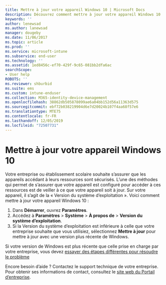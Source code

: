 ```yaml
---
title: Mettre à jour votre appareil Windows 10 | Microsoft Docs
description: Découvrez comment mettre à jour votre appareil Windows 10 pour accéder aux ressources de l’entreprise.
keywords: ''
author: lenewsad
ms.author: lanewsad
manager: dougeby
ms.date: 11/06/2017
ms.topic: article
ms.prod: ''
ms.service: microsoft-intune
ms.subservice: end-user
ms.technology: ''
ms.assetid: 1ed8456c-ef70-429f-9c65-081bb2dfa6ac
searchScope:
- User help
ROBOTS: ''
ms.reviewer: shburbid
ms.suite: ems
ms.custom: intune-enduser
ms.collection: M365-identity-device-management
ms.openlocfilehash: 38862db505878099ae6a04bb152d56a11363d575
ms.sourcegitcommit: ebf72b038219904d6e7d20024b107f4aa68f57e6
ms.translationtype: MTE75
ms.contentlocale: fr-FR
ms.lasthandoff: 12/05/2019
ms.locfileid: "72507731"
---
```

# <a name="update-your-windows-10-device"></a>Mettre à jour votre appareil Windows 10

Votre entreprise ou établissement scolaire souhaite s’assurer que les appareils accédant à leurs ressources sont sécurisés. L’une des méthodes qui permet de s’assurer que votre appareil est configuré pour accéder à ces ressources est de veiller à ce que votre appareil soit à jour. Sur votre appareil, il s’agit de la « Version du système d’exploitation ». Voici comment mettre à jour votre appareil Windows 10 :

1. Dans **Démarrer**, ouvrez **Paramètres**.
2. Accédez à **Paramètres** > **Système** > **À propos de** > **Version du système d’exploitation**.
3. Si la Version du système d’exploitation est inférieure à celle que votre entreprise souhaite que vous utilisiez, sélectionnez **Mettre à jour** pour mettre à jour avec une version plus récente de Windows.

Si votre version de Windows est plus récente que celle prise en charge par votre entreprise, vous devez [essayer des étapes différentes pour résoudre le problème](your-windows-version-isnt-yet-supported.md)

Encore besoin d’aide ? Contactez le support technique de votre entreprise. Pour obtenir ses informations de contact, consultez le [site web du Portail d’entreprise](https://go.microsoft.com/fwlink/?linkid=2010980).
